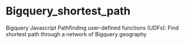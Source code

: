 # Bigquery_shortest_path
Bigquery Javascript Pathfinding user-defined functions (UDFs): Find shortest path through a network of Bigquery geography
